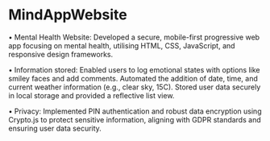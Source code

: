 # MindAppWebsite

•	Mental Health Website: Developed a secure, mobile-first progressive web app focusing on mental health, utilising HTML, CSS, JavaScript, and responsive design frameworks.

•	Information stored: Enabled users to log emotional states with options like smiley faces and add comments. Automated the addition of date, time, and current weather information (e.g., clear sky, 15C). Stored user data securely in local storage and provided a reflective list view.

•	Privacy: Implemented PIN authentication and robust data encryption using Crypto.js to protect sensitive information, aligning with GDPR standards and ensuring user data security.
